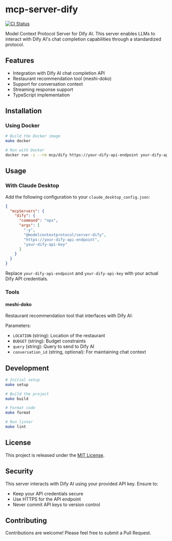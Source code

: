 # mcp-server-dify
[![CI Status](https://github.com/yuru-sha/mcp-server-dify/actions/workflows/ci.yml/badge.svg)](https://github.com/yuru-sha/mcp-server-dify/actions)

Model Context Protocol Server for Dify AI. This server enables LLMs to interact with Dify AI's chat completion capabilities through a standardized protocol.

## Features

- Integration with Dify AI chat completion API
- Restaurant recommendation tool (meshi-doko)
- Support for conversation context
- Streaming response support
- TypeScript implementation

## Installation

### Using Docker

```bash
# Build the Docker image
make docker

# Run with Docker
docker run -i --rm mcp/dify https://your-dify-api-endpoint your-dify-api-key
```

## Usage

### With Claude Desktop

Add the following configuration to your `claude_desktop_config.json`:

```json
{
  "mcpServers": {
    "dify": {
      "command": "npx",
      "args": [
        "-y",
        "@modelcontextprotocol/server-dify",
        "https://your-dify-api-endpoint",
        "your-dify-api-key"
      ]
    }
  }
}
```

Replace `your-dify-api-endpoint` and `your-dify-api-key` with your actual Dify API credentials.

### Tools

#### meshi-doko

Restaurant recommendation tool that interfaces with Dify AI:

Parameters:
- `LOCATION` (string): Location of the restaurant
- `BUDGET` (string): Budget constraints
- `query` (string): Query to send to Dify AI
- `conversation_id` (string, optional): For maintaining chat context

## Development

```bash
# Initial setup
make setup

# Build the project
make build

# Format code
make format

# Run linter
make lint
```

## License

This project is released under the [MIT License](LICENSE).

## Security

This server interacts with Dify AI using your provided API key. Ensure to:
- Keep your API credentials secure
- Use HTTPS for the API endpoint
- Never commit API keys to version control

## Contributing

Contributions are welcome! Please feel free to submit a Pull Request.

